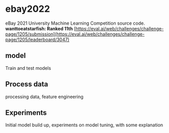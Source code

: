 # ebay2022

eBay 2021 University Machine Learning Competition source code.   
**wanttoeatstarfish: Ranked 11th**
[https://eval.ai/web/challenges/challenge-page/1205/submission](https://eval.ai/web/challenges/challenge-page/1205/leaderboard/3047)

## model
Train and test models

## Process data
processing data, feature engineering

## Experiments
Initial model build up, experiments on model tuning, with some explanation
